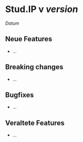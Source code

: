 # Stud.IP v *version*

*Datum*

## Neue Features

- ...

## Breaking changes

- ...

## Bugfixes

- ...

## Veraltete Features

- ...
